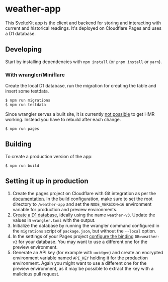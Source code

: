 # weather-app

This SvelteKit app is the client and backend for storing and interacting with
current and historical readings. It's deployed on Cloudflare Pages and uses a
D1 database.

## Developing

Start by installing dependencies with `npm install` (or `pnpm install` or
`yarn`).

### With wrangler/Miniflare

Create the local D1 database, run the migration for creating the table and
insert some testdata.

```console
$ npm run migrations
$ npm run testdata
```

Since wrangler serves a built site, it is currently
[not possible](https://github.com/sveltejs/kit/issues/2966)
to get HMR working. Instead you have to rebuild after each change.

```console
$ npm run pages
```

## Building

To create a production version of the app:

```console
$ npm run build
```

## Setting it up in production

1. Create the pages project on Cloudflare with Git integration as per the
   [documentation](https://developers.cloudflare.com/pages/get-started/).
   In the build configuration, make sure to set the root directory to
   `/weather-app` and set the `NODE_VERSION=16` environment variable for
   production and preview environments.
2. [Create a D1 database](https://developers.cloudflare.com/d1/get-started/#3-create-your-database),
   ideally using the name `weather-v3`. Update the values in `wrangler.toml`
   with the output.
3. Initialize the database by running the wrangler command configured in the
   `migrations` script of `package.json`, but without the `--local` option.
4. In the settings of your Pages project
   [configure the binding](https://developers.cloudflare.com/pages/platform/functions/bindings/#d1-databases)
   `DB=weather-v3` for your database. You may want to use a different one for
   the preview environment.
5. Generate an API key (for example with `uuidgen`) and create an encrypted
   environment variable named `API_KEY` holding it for the production
   environment. Again you might want to use a different one for the preview
   environment, as it may be possible to extract the key with a malicious pull
   request.
